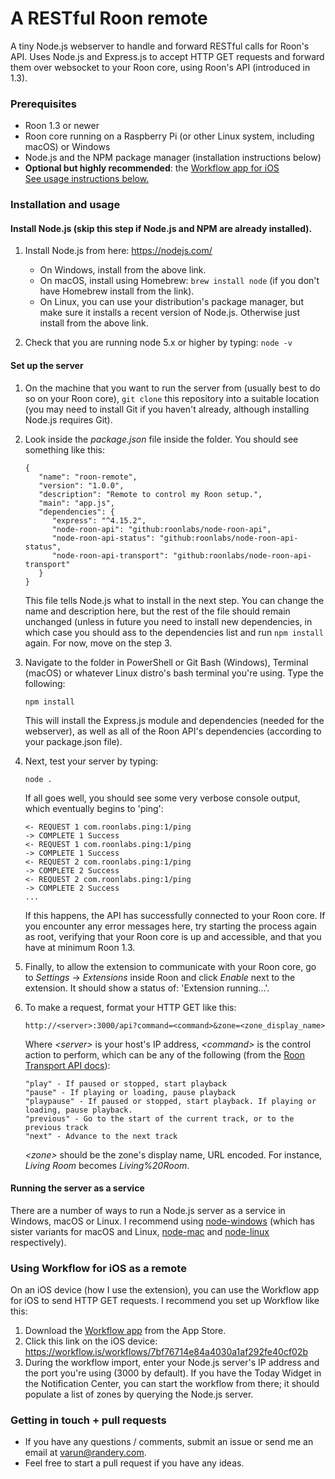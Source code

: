 # A RESTful Roon remote
A tiny Node.js webserver to handle and forward RESTful calls for Roon's API. Uses Node.js and Express.js to accept HTTP GET requests and forward them over websocket to your Roon core, using Roon's API (introduced in 1.3).

### Prerequisites
*  Roon 1.3 or newer
*  Roon core running on a Raspberry Pi (or other Linux system, including macOS) or Windows
*  Node.js and the NPM package manager (installation instructions below)
*  **Optional but highly recommended**: the [Workflow app for iOS](https://workflow.is/) <br>[See usage instructions below.](#using-workflow-for-ios-as-a-remote)

### Installation and usage
#### Install Node.js (skip this step if Node.js and NPM are already installed).
1. Install Node.js from here: https://nodejs.com/

   *  On Windows, install from the above link.
   *  On macOS, install using Homebrew: `brew install node` (if you don't have Homebrew install from the link).
   *  On Linux, you can use your distribution's package manager, but make sure it installs a recent version of Node.js. Otherwise just install from the above link.
   
2. Check that you are running node 5.x or higher by typing: `node -v`
#### Set up the server
1. On the machine that you want to run the server from (usually best to do so on your Roon core), `git clone` this repository into a suitable location (you may need to install Git if you haven't already, although installing Node.js requires Git).

2. Look inside the _package.json_ file inside the folder. You should see something like this:
   ```
   {
      "name": "roon-remote",
      "version": "1.0.0",
      "description": "Remote to control my Roon setup.",
      "main": "app.js",
      "dependencies": {
         "express": "^4.15.2",
         "node-roon-api": "github:roonlabs/node-roon-api",
         "node-roon-api-status": "github:roonlabs/node-roon-api-status",
         "node-roon-api-transport": "github:roonlabs/node-roon-api-transport"
      }
   }
   ```
   This file tells Node.js what to install in the next step. You can change the name and description here, but the rest of the file should remain unchanged (unless in future you need to install new dependencies, in which case you should ass to the dependencies list and run `npm install` again. For now, move on the step 3.

3. Navigate to the folder in PowerShell or Git Bash (Windows), Terminal (macOS) or whatever Linux distro's bash terminal you're using. Type the following: 
   ```
   npm install
   ```
   This will install the Express.js module and dependencies (needed for the webserver), as well as all of the Roon API's dependencies (according to your package.json file).

4. Next, test your server by typing: 
   ```
   node .
   ``` 
   If all goes well, you should see some very verbose console output, which eventually begins to 'ping':
   ```
   <- REQUEST 1 com.roonlabs.ping:1/ping 
   -> COMPLETE 1 Success 
   <- REQUEST 1 com.roonlabs.ping:1/ping 
   -> COMPLETE 1 Success 
   <- REQUEST 2 com.roonlabs.ping:1/ping 
   -> COMPLETE 2 Success 
   <- REQUEST 2 com.roonlabs.ping:1/ping 
   -> COMPLETE 2 Success 
   ...
   ```
   If this happens, the API has successfully connected to your Roon core. If you encounter any error messages here, try starting the process again as root, verifying that your Roon core is up and accessible, and that you have at minimum Roon 1.3.

5. Finally, to allow the extension to communicate with your Roon core, go to _Settings_ -> _Extensions_ inside Roon and click _Enable_ next to the extension. It should show a status of: 'Extension running...'.

6. To make a request, format your HTTP GET like this:
   ```
   http://<server>:3000/api?command=<command>&zone=<zone_display_name>
   ```
   Where _\<server\>_ is your host's IP address, _\<command\>_ is the control action to perform, which can be any of the following (from the [Roon Transport API docs](https://roonlabs.github.io/node-roon-api-transport/RoonApiTransport.html)):
   ```
   "play" - If paused or stopped, start playback
   "pause" - If playing or loading, pause playback
   "playpause" - If paused or stopped, start playback. If playing or loading, pause playback.
   "previous" - Go to the start of the current track, or to the previous track
   "next" - Advance to the next track
   ```
   _\<zone\>_ should be the zone's display name, URL encoded. For instance, _Living Room_ becomes _Living%20Room_.
#### Running the server as a service
There are a number of ways to run a Node.js server as a service in Windows, macOS or Linux. I recommend using [node-windows](https://www.npmjs.com/package/node-windows) (which has sister variants for macOS and Linux, [node-mac](https://github.com/coreybutler/node-mac) and [node-linux](https://github.com/coreybutler/node-linux) respectively).

### Using Workflow for iOS as a remote
On an iOS device (how I use the extension), you can use the Workflow app for iOS to send HTTP GET requests. I recommend you set up Workflow like this:
1. Download the [Workflow app](https://workflow.is/) from the App Store.
2. Click this link on the iOS device: https://workflow.is/workflows/7bf76714e84a4030a1af292fe40cf02b
3. During the workflow import, enter your Node.js server's IP address and the port you're using (3000 by default).
If you have the Today Widget in the Notification Center, you can start the workflow from there; it should populate a list of zones by querying the Node.js server.

### Getting in touch + pull requests
*  If you have any questions / comments, submit an issue or send me an email at [varun@randery.com](mailto:varun@randery.com).
*  Feel free to start a pull request if you have any ideas.
